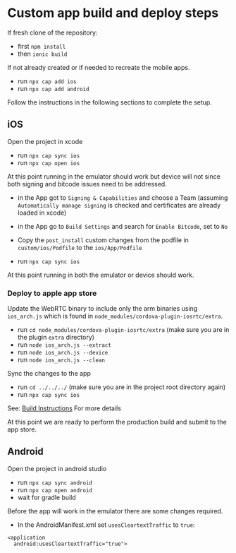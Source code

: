 # Custom app build and deploy steps

If fresh clone of the repository:

- first `npm install`
- then `ionic build`

If not already created or if needed to recreate the mobile apps.

- run `npx cap add ios`
- run `npx cap add android`

Follow the instructions in the following sections to complete the setup.

## iOS

Open the project in xcode

- run `npx cap sync ios`
- run `npx cap open ios`

At this point running in the emulator should work but device will not since both signing and bitcode issues need to be addressed.

- in the App got to `Signing & Capabilities` and choose a Team (assuming `Automatically manage signing` is checked and certificates are already loaded in xcode)

- in the App go to `Build Settings` and search for `Enable Bitcode`, set to `No`

- Copy the `post_install` custom changes from the podfile in `custom/ios/Podfile` to the `ios/App/Podfile`

- run `npx cap sync ios`

At this point running in both the emulator or device should work.

### Deploy to apple app store

Update the WebRTC binary to include only the arm binaries using `ios_arch.js` which is found in `node_modules/cordova-plugin-iosrtc/extra`.

- run `cd node_modules/cordova-plugin-iosrtc/extra` (make sure you are in the plugin `extra` directory)
- run `node ios_arch.js --extract`
- run `node ios_arch.js --device`
- run `node ios_arch.js --clean`

Sync the changes to the app

- run `cd ../../../` (make sure you are in the project root directory again)
- run `npx cap sync ios`

See: [Build Instructions](https://github.com/cordova-rtc/cordova-plugin-iosrtc/blob/master/docs/Building.md) For more details

At this point we are ready to perform the production build and submit to the app store.

## Android

Open the project in android studio

- run `npx cap sync android`
- run `npx cap open android`
- wait for gradle build

Before the app will work in the emulator there are some changes required.

- In the AndroidManifest.xml set `usesCleartextTraffic` to `true`:

```
<application
  android:usesCleartextTraffic="true">
```